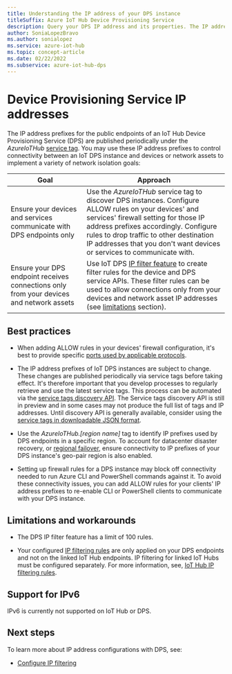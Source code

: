 ```yaml
---
title: Understanding the IP address of your DPS instance
titleSuffix: Azure IoT Hub Device Provisioning Service
description: Query your DPS IP address and its properties. The IP address of your DPS instance can change during scenarios like disaster recovery or regional failover.
author: SoniaLopezBravo
ms.author: sonialopez
ms.service: azure-iot-hub
ms.topic: concept-article
ms.date: 02/22/2022
ms.subservice: azure-iot-hub-dps
---
```


# Device Provisioning Service IP addresses

The IP address prefixes for the public endpoints of an IoT Hub Device Provisioning Service (DPS) are published periodically under the _AzureIoTHub_ [service tag](../virtual-network/service-tags-overview.md). You may use these IP address prefixes to control connectivity between an IoT DPS instance and devices or network assets to implement a variety of network isolation goals:

| Goal | Approach |
|------|----------|
| Ensure your devices and services communicate with DPS endpoints only | Use the _AzureIoTHub_ service tag to discover DPS instances. Configure ALLOW rules on your devices' and services' firewall setting for those IP address prefixes accordingly. Configure rules to drop traffic to other destination IP addresses that you don't want devices or services to communicate with. |
| Ensure your DPS endpoint receives connections only from your devices and network assets | Use IoT DPS [IP filter feature](iot-dps-ip-filtering.md) to create filter rules for the device and DPS service APIs. These filter rules can be used to allow connections only from your devices and network asset IP addresses (see [limitations](#limitations-and-workarounds) section). |

## Best practices

* When adding ALLOW rules in your devices' firewall configuration, it's best to provide specific [ports used by applicable protocols](../iot-hub/iot-hub-devguide-protocols.md#port-numbers).

* The IP address prefixes of IoT DPS instances are subject to change. These changes are published periodically via service tags before taking effect. It's therefore important that you develop processes to regularly retrieve and use the latest service tags. This process can be automated via the [service tags discovery API](../virtual-network/service-tags-overview.md#service-tags-on-premises). The Service tags discovery API is still in preview and in some cases may not produce the full list of tags and IP addresses. Until discovery API is generally available, consider using the [service tags in downloadable JSON format](../virtual-network/service-tags-overview.md#discover-service-tags-by-using-downloadable-json-files). 

* Use the *AzureIoTHub.[region name]* tag to identify IP prefixes used by DPS endpoints in a specific region. To account for datacenter disaster recovery, or [regional failover](iot-dps-ha-dr.md), ensure connectivity to IP prefixes of your DPS instance's geo-pair region is also enabled.

* Setting up firewall rules for a DPS instance may block off connectivity needed to run Azure CLI and PowerShell commands against it. To avoid these connectivity issues, you can add ALLOW rules for your clients' IP address prefixes to re-enable CLI or PowerShell clients to communicate with your DPS instance.  


## Limitations and workarounds

* The DPS IP filter feature has a limit of 100 rules.

* Your configured [IP filtering rules](iot-dps-ip-filtering.md) are only applied on your DPS endpoints and not on the linked IoT Hub endpoints. IP filtering for linked IoT Hubs must be configured separately. For more information, see, [IoT Hub IP filtering rules](../iot-hub/iot-hub-ip-filtering.md).

## Support for IPv6

IPv6 is currently not supported on IoT Hub or DPS.

## Next steps

To learn more about IP address configurations with DPS, see:

* [Configure IP filtering](iot-dps-ip-filtering.md)
